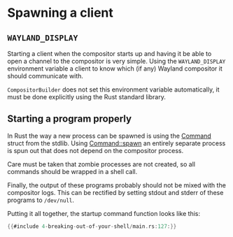 # Spawning a client

## `WAYLAND_DISPLAY`

Starting a client when the compositor starts up and having it be able to open a
channel to the compositor is very simple. Using the `WAYLAND_DISPLAY`
environment variable a client to know which (if any) Wayland compositor it
should communicate with.

`CompositorBuilder` does not set this environment variable automatically, it
must be done explicitly using the Rust standard library.

## Starting a program properly

In Rust the way a new process can be spawned is using the
[Command](https://doc.rust-lang.org/std/process/struct.Command.html) struct from
the stdlib. Using
[Command::spawn](https://doc.rust-lang.org/std/process/struct.Command.html#method.spawn)
an entirely separate process is spun out that does not depend on the compositor process.

Care must be taken that zombie processes are not created, so all
commands should be wrapped in a shell call.

Finally, the output of these programs probably should not be mixed with the
compositor logs. This can be rectified by setting stdout and stderr of these
programs to `/dev/null`.

Putting it all together, the startup command function looks like this:

```rust
{{#include 4-breaking-out-of-your-shell/main.rs:127:}}
```
